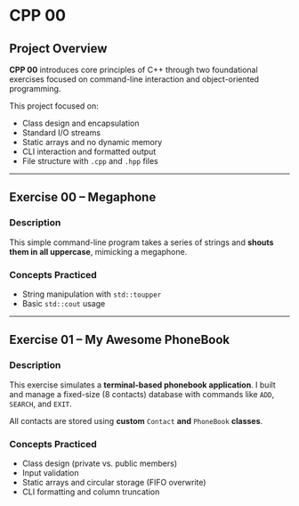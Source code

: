# CPP 00

## Project Overview

**CPP 00** introduces core principles of C++ through two foundational exercises focused on command-line interaction and object-oriented programming.

This project focused on:

- Class design and encapsulation  
- Standard I/O streams  
- Static arrays and no dynamic memory  
- CLI interaction and formatted output  
- File structure with `.cpp` and `.hpp` files  

---

## Exercise 00 – Megaphone

### Description
 
This simple command-line program takes a series of strings and **shouts them in all uppercase**, mimicking a megaphone.

### Concepts Practiced

- String manipulation with `std::toupper`
- Basic `std::cout` usage

---

## Exercise 01 – My Awesome PhoneBook

### Description

This exercise simulates a **terminal-based phonebook application**.
I built and manage a fixed-size (8 contacts) database with commands like `ADD`, `SEARCH`, and `EXIT`.

All contacts are stored using **custom** `Contact` **and** `PhoneBook` **classes**.

### Concepts Practiced

- Class design (private vs. public members)
- Input validation
- Static arrays and circular storage (FIFO overwrite)
- CLI formatting and column truncation

